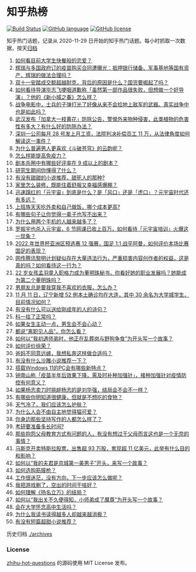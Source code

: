 # 知乎热榜
[![Build Status](https://github.com/ToWeLong/zhihu-hot-questions/workflows/CI/badge.svg)](https://github.com/ToWeLong/zhihu-hot-questions/actions)
[![GitHub language](https://img.shields.io/badge/language-golang-orange.svg)](https://golang.org/)
[![GitHub license](https://img.shields.io/github/license/ToWeLong/zhihu-hot-questions)](https://github.com/ToWeLong/zhihu-hot-questions/blob/main/LICENSE)

知乎热门话题，记录从 2020-11-29 日开始的知乎热门话题。每小时抓取一次数据，按天[归档](./archives)

<!-- BEGIN -->

1. [如何看目前大学生快餐般的恋爱？](https://www.zhihu.com/question/307935934)
1. [辉瑞与多国政府订的疫苗购买合同遭曝光：抵押银行储备、军事基地等国有资产，辉瑞的做法合理吗？](https://www.zhihu.com/question/498246657)
1. [双十一安踏成交额超越耐克，背后的原因是什么？国货要崛起了吗？](https://www.zhihu.com/question/498388537)
1. [如何看待导演毕志飞哽咽道歉称「虽然第一部作品很失败，但想做一个好导演」？他的《新小城之春》怎么样？](https://www.zhihu.com/question/497179114)
1. [战争电影中，士兵的子弹打光了好像从来不会捡地上敌军的武器。真实战争中也是如此吗？](https://www.zhihu.com/question/331123379)
1. [武汉发布「加拿大一枝黄花」防除公告，警惕外来物种侵害，此类植物的危害性有多大？有什么好的防除办法？](https://www.zhihu.com/question/498303974)
1. [深圳一公司每月 28 号发上月工资，法院判决补偿员工 11 万，从法律角度如何解读这一事件？](https://www.zhihu.com/question/497645636)
1. [为什么普遍男人更喜欢《斗破苍穹》的云韵呢？](https://www.zhihu.com/question/354694039)
1. [怎么样能提高免疫力？](https://www.zhihu.com/question/19834799)
1. [剧本杀圈中有哪些好评率在 9 成以上的剧本？](https://www.zhihu.com/question/376559705)
1. [研究生期间你懂得了什么？](https://www.zhihu.com/question/465849794)
1. [有没有甜甜的小说推荐，甜死人的那种?](https://www.zhihu.com/question/366635954)
1. [家里怎么装修，既能住着舒服又幸福感爆棚？](https://www.zhihu.com/question/410070932)
1. [迅速蹿红的「元宇宙」到底是什么？是「风口」还是「虎口」？元宇宙时代还有多远？](https://www.zhihu.com/question/498077625)
1. [上班族天天吃外卖和自己做饭，哪个成本更高?](https://www.zhihu.com/question/486371644)
1. [有哪些句子让你觉得一辈子也写不出来？](https://www.zhihu.com/question/452901323)
1. [为什么用两个手机的人越来越多了？](https://www.zhihu.com/question/498160928)
1. [罗振宇也杀入元宇宙，6 节网课已收上百万，如何看待「元宇宙培训」火爆这一现象？](https://www.zhihu.com/question/498253202)
1. [2022 年世界杯亚洲区预选赛 12 强赛，国足 1:1 战平阿曼，如何评价本场比赛国足的表现？](https://www.zhihu.com/question/498279798)
1. [网传腾讯黎明计划疑似存在大量违法行为，严重损害内容创作者的权益，这是真的吗？如何看待这一行为？](https://www.zhihu.com/question/497287949)
1. [22 岁女孩孟羽童入职格力成为董明珠秘书，你看好她的职业发展吗？她能成为第二个董明珠吗？](https://www.zhihu.com/question/492862535)
1. [男朋友总是要我穿我不喜欢的衣服，怎么办？](https://www.zhihu.com/question/490597882)
1. [11 月 11 日，辽宁新增 52 例本土确诊均在大连，其中 30 余名为大学城学生，目前情况如何？](https://www.zhihu.com/question/498291560)
1. [有没有什么可以送给刚成年的人的诗句？](https://www.zhihu.com/question/449204640)
1. [科一挂了正常吗？](https://www.zhihu.com/question/493852501)
1. [如果女生主动一点，男生会不会心动？](https://www.zhihu.com/question/432129590)
1. [都说“离职见人品”，你怎么看？](https://www.zhihu.com/question/449474770)
1. [如何以“我初遇师弟时，他正在乱葬岗与野狗争食”为开头写一个故事？](https://www.zhihu.com/question/487842300)
1. [如何评价徐荣？](https://www.zhihu.com/question/490824607)
1. [爸妈不同意远嫁，我想私奔这样做合适吗？](https://www.zhihu.com/question/494330148)
1. [有没有什么沙雕小说推荐一下？](https://www.zhihu.com/question/445400944)
1. [搭载Windows 11的PC会有哪些新特点？](https://www.zhihu.com/question/489533745)
1. [钟南山称「疫苗半年后效果下降，需及时补种加强针」，接种加强针对疫情防控有何意义？](https://www.zhihu.com/question/498333756)
1. [如果杨志卖刀时挑衅杨志的是刘华强，结局会不会不一样？](https://www.zhihu.com/question/488918036)
1. [有哪些你明知道很健康，但就是不想吃的食物？](https://www.zhihu.com/question/491793262)
1. [天气冷了，我们应该怎么护肤？](https://www.zhihu.com/question/496138998)
1. [为什么人会不由自主地觉得猫可爱？](https://www.zhihu.com/question/293963726)
1. [你身边那些坚持写作的人都怎么样了？](https://www.zhihu.com/question/425103542)
1. [考研要准备多长时间?](https://www.zhihu.com/question/41865668)
1. [那些抱怨父母教育方式有问题的人，有没有想过于父母而言这也是一个无奈的事情？](https://www.zhihu.com/question/497393926)
1. [马斯克开卖特斯拉股票，出售超 93 万股，套现超 11 亿美元，此举有什么目的和影响？](https://www.zhihu.com/question/498090226)
1. [如何以“我的夫君是京城第一美男子”开头，来写一个故事？](https://www.zhihu.com/question/491580131)
1. [如何选购筋膜枪？](https://www.zhihu.com/question/342590774)
1. [工作很迷茫，没有方向，下一步应该怎么做呢？](https://www.zhihu.com/question/495069616)
1. [我把游戏删了，空出的时间干啥好？](https://www.zhihu.com/question/490512517)
1. [如何理解《扬名立万》的结局？](https://www.zhihu.com/question/497785965)
1. [如何以“我出关不久便得知，小师弟成了魔尊”为开头写一个故事？](https://www.zhihu.com/question/462627899)
1. [会在大学怀念高中生活吗？](https://www.zhihu.com/question/497019091)
1. [为什么我读书读得越多人却越来越消极？](https://www.zhihu.com/question/389657488)
1. [有没有短篇超甜小说推荐？](https://www.zhihu.com/question/487979774)

<!-- END -->

历史归档 [./archives](./archives)


### License
[zhihu-hot-questions](https://github.com/towelong/zhihu-hot-questions) 的源码使用 MIT License 发布。